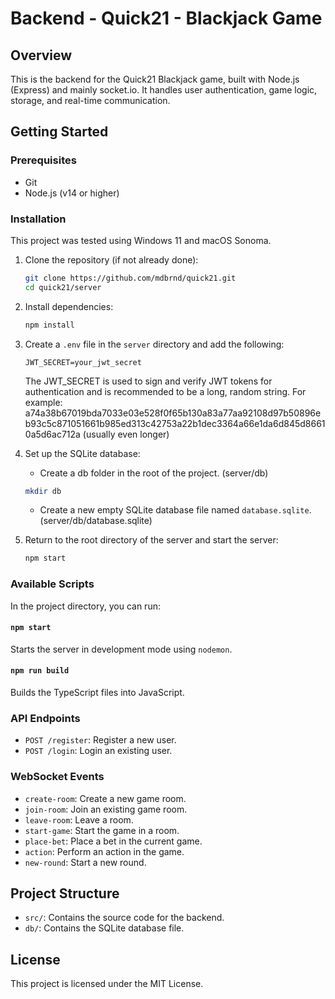 # Backend - Quick21 - Blackjack Game

## Overview

This is the backend for the Quick21 Blackjack game, built with Node.js (Express) and mainly socket.io. It handles user authentication, game logic, storage, and real-time communication.

## Getting Started

### Prerequisites

- Git
- Node.js (v14 or higher)

### Installation
This project was tested using Windows 11 and macOS Sonoma.

1. Clone the repository (if not already done):
   ```sh
   git clone https://github.com/mdbrnd/quick21.git
   cd quick21/server
   ```

2. Install dependencies:
   ```sh
   npm install
   ```

3. Create a `.env` file in the `server` directory and add the following:
   ```env
   JWT_SECRET=your_jwt_secret
   ```
   The JWT_SECRET is used to sign and verify JWT tokens for authentication and is recommended to be a long, random string. For example: a74a38b67019bda7033e03e528f0f65b130a83a77aa92108d97b50896eb93c5c871051661b985ed313c42753a22b1dec3364a66e1da6d845d86610a5d6ac712a (usually even longer)

4. Set up the SQLite database:
   - Create a db folder in the root of the project. (server/db)
   ```sh
   mkdir db
   ```
   - Create a new empty SQLite database file named `database.sqlite`. (server/db/database.sqlite)

5. Return to the root directory of the server and start the server:
   ```sh
   npm start
   ```

### Available Scripts

In the project directory, you can run:

#### `npm start`

Starts the server in development mode using `nodemon`.

#### `npm run build`

Builds the TypeScript files into JavaScript.

### API Endpoints

- `POST /register`: Register a new user.
- `POST /login`: Login an existing user.

### WebSocket Events

- `create-room`: Create a new game room.
- `join-room`: Join an existing game room.
- `leave-room`: Leave a room.
- `start-game`: Start the game in a room.
- `place-bet`: Place a bet in the current game.
- `action`: Perform an action in the game.
- `new-round`: Start a new round.

## Project Structure

- `src/`: Contains the source code for the backend.
- `db/`: Contains the SQLite database file.

## License

This project is licensed under the MIT License.

